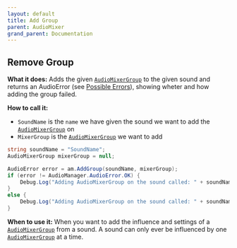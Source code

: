 ```yaml
---
layout: default
title: Add Group
parent: AudioMixer
grand_parent: Documentation
---
```


## Remove Group
**What it does:**
Adds the given [```AudioMixerGroup```](https://docs.unity3d.com/ScriptReference/Audio.AudioMixerGroup.html) to the given sound and returns an AudioError (see [Possible Errors](https://mathewhdyt.github.io/Unity-Audio-Manager/docs/documentation/index/#possible-errors)), showing wheter and how adding the group failed.

**How to call it:**
- ```SoundName``` is the ```name``` we have given the sound we want to add the [```AudioMixerGroup```](https://docs.unity3d.com/ScriptReference/Audio.AudioMixerGroup.html) on
- ```MixerGroup``` is the [```AudioMixerGroup```](https://docs.unity3d.com/ScriptReference/Audio.AudioMixerGroup.html) we want to add

```csharp
string soundName = "SoundName";
AudioMixerGroup mixerGroup = null;

AudioError error = am.AddGroup(soundName, mixerGroup);
if (error != AudioManager.AudioError.OK) {
    Debug.Log("Adding AudioMixerGroup on the sound called: " + soundName + " failed with error id: " + err);
}
else {
    Debug.Log("Adding AudioMixerGroup on the sound called: " + soundName + " succesfull");
}
```

**When to use it:**
When you want to add the influence and settings of a [```AudioMixerGroup```](https://docs.unity3d.com/ScriptReference/Audio.AudioMixerGroup.html) from a sound. A sound can only ever be influenced by one [```AudioMixerGroup```](https://docs.unity3d.com/ScriptReference/Audio.AudioMixerGroup.html) at a time.
